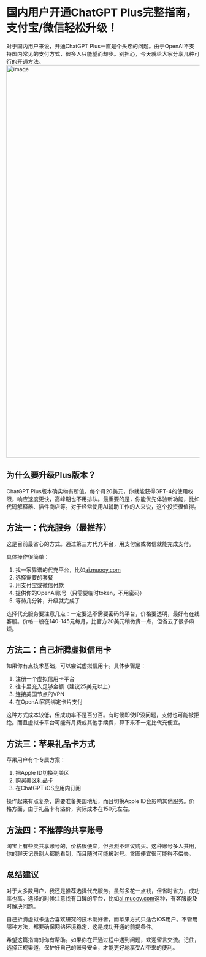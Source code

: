 # 国内用户开通ChatGPT Plus完整指南，支付宝/微信轻松升级！

对于国内用户来说，开通ChatGPT Plus一直是个头疼的问题。由于OpenAI不支持国内常见的支付方式，很多人只能望而却步。别担心，今天就给大家分享几种可行的开通方法。
<img width="1536" height="1024" alt="image" src="https://github.com/user-attachments/assets/d21137c9-e4af-44a1-836c-735425cc53f7" />


## 为什么要升级Plus版本？

ChatGPT Plus版本确实物有所值。每个月20美元，你就能获得GPT-4的使用权限，响应速度更快，高峰期也不用排队。最重要的是，你能优先体验新功能，比如代码解释器、插件商店等。对于经常使用AI辅助工作的人来说，这个投资很值得。

## 方法一：代充服务（最推荐）

这是目前最省心的方式。通过第三方代充平台，用支付宝或微信就能完成支付。

具体操作很简单：
1. 找一家靠谱的代充平台，比如[ai.muooy.com](https://ai.muooy.com)
2. 选择需要的套餐
3. 用支付宝或微信付款
4. 提供你的OpenAI账号（只需要临时token，不用密码）
5. 等待几分钟，升级就完成了

选择代充服务要注意几点：一定要选不需要密码的平台，价格要透明，最好有在线客服。价格一般在140-145元每月，比官方20美元稍微贵一点，但省去了很多麻烦。

## 方法二：自己折腾虚拟信用卡

如果你有点技术基础，可以尝试虚拟信用卡。具体步骤是：
1. 注册一个虚拟信用卡平台
2. 往卡里充入足够金额（建议25美元以上）
3. 连接美国节点的VPN
4. 在OpenAI官网绑定卡片支付

这种方式成本较低，但成功率不是百分百。有时候即使IP没问题，支付也可能被拒绝。而且虚拟卡平台可能有月费或其他手续费，算下来不一定比代充便宜。

## 方法三：苹果礼品卡方式

苹果用户有个专属方案：
1. 把Apple ID切换到美区
2. 购买美区礼品卡
3. 在ChatGPT iOS应用内订阅

操作起来有点复杂，需要准备美国地址，而且切换Apple ID会影响其他服务。价格方面，由于礼品卡有溢价，实际成本在150元左右。

## 方法四：不推荐的共享账号

淘宝上有些卖共享账号的，价格很便宜，但强烈不建议购买。这种账号多人共用，你的聊天记录别人都能看到，而且随时可能被封号。贪图便宜很可能得不偿失。

## 总结建议

对于大多数用户，我还是推荐选择代充服务。虽然多花一点钱，但省时省力，成功率也高。选择的时候注意找有口碑的平台，比如[ai.muooy.com](https://ai.muooy.com)这种，有客服能及时解决问题。

自己折腾虚拟卡适合喜欢研究的技术爱好者，而苹果方式只适合iOS用户。不管用哪种方法，都要确保网络环境稳定，这是成功开通的前提条件。

希望这篇指南对你有帮助。如果你在开通过程中遇到问题，欢迎留言交流。记住，选择正规渠道，保护好自己的账号安全，才能更好地享受AI带来的便利。
